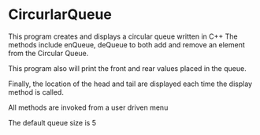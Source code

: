 # CircurlarQueue
This program creates and displays a circular queue written in C++
The methods include enQueue, deQueue to both add and remove an element
from the Circular Queue.

This program also will print the front and rear values placed in the queue.

Finally, the location of the head and tail are displayed each time the
display method is called.

All methods are invoked from a user driven menu

The default queue size is 5
